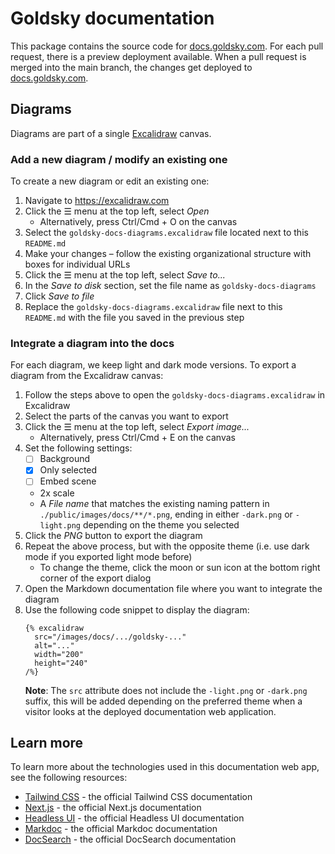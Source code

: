 # Goldsky documentation

This package contains the source code for [docs.goldsky.com](https://docs.goldsky.com/). For each pull request, there is a preview deployment available. When a pull request is merged into the main branch, the changes get deployed to [docs.goldsky.com](https://docs.goldsky.com/).

## Diagrams

Diagrams are part of a single [Excalidraw](https://excalidraw.com/) canvas.

### Add a new diagram / modify an existing one

To create a new diagram or edit an existing one:

1. Navigate to https://excalidraw.com
1. Click the ☰ menu at the top left, select _Open_
   - Alternatively, press Ctrl/Cmd + O on the canvas
1. Select the `goldsky-docs-diagrams.excalidraw` file located next to this `README.md`
1. Make your changes – follow the existing organizational structure with boxes for individual URLs
1. Click the ☰ menu at the top left, select _Save to..._
1. In the _Save to disk_ section, set the file name as `goldsky-docs-diagrams`
1. Click _Save to file_
1. Replace the `goldsky-docs-diagrams.excalidraw` file next to this `README.md` with the file you saved in the previous step

### Integrate a diagram into the docs

For each diagram, we keep light and dark mode versions. To export a diagram from the Excalidraw canvas:

1. Follow the steps above to open the `goldsky-docs-diagrams.excalidraw` in Excalidraw
1. Select the parts of the canvas you want to export
1. Click the ☰ menu at the top left, select _Export image..._
   - Alternatively, press Ctrl/Cmd + E on the canvas
1. Set the following settings:
   - [ ] Background
   - [x] Only selected
   - [ ] Embed scene
   - 2x scale
   - A _File name_ that matches the existing naming pattern in `./public/images/docs/**/*.png`, ending in either `-dark.png` or `-light.png` depending on the theme you selected
1. Click the _PNG_ button to export the diagram
1. Repeat the above process, but with the opposite theme (i.e. use dark mode if you exported light mode before)
   - To change the theme, click the moon or sun icon at the bottom right corner of the export dialog
1. Open the Markdown documentation file where you want to integrate the diagram
1. Use the following code snippet to display the diagram:
   ```
   {% excalidraw
     src="/images/docs/.../goldsky-..."
     alt="..."
     width="200"
     height="240"
   /%}
   ```
   **Note**: The `src` attribute does not include the `-light.png` or `-dark.png` suffix, this will be added depending on the preferred theme when a visitor looks at the deployed documentation web application.

## Learn more

To learn more about the technologies used in this documentation web app, see the following resources:

- [Tailwind CSS](https://tailwindcss.com/docs) - the official Tailwind CSS documentation
- [Next.js](https://nextjs.org/docs) - the official Next.js documentation
- [Headless UI](https://headlessui.dev) - the official Headless UI documentation
- [Markdoc](https://markdoc.io) - the official Markdoc documentation
- [DocSearch](https://docsearch.algolia.com) - the official DocSearch documentation
